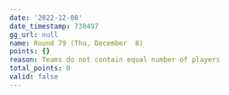 ```yaml
---
date: '2022-12-08'
date_timestamp: 738497
gg_url: null
name: Round 79 (Thu, December  8)
points: {}
reason: Teams do not contain equal number of players
total_points: 0
valid: false
---
```

